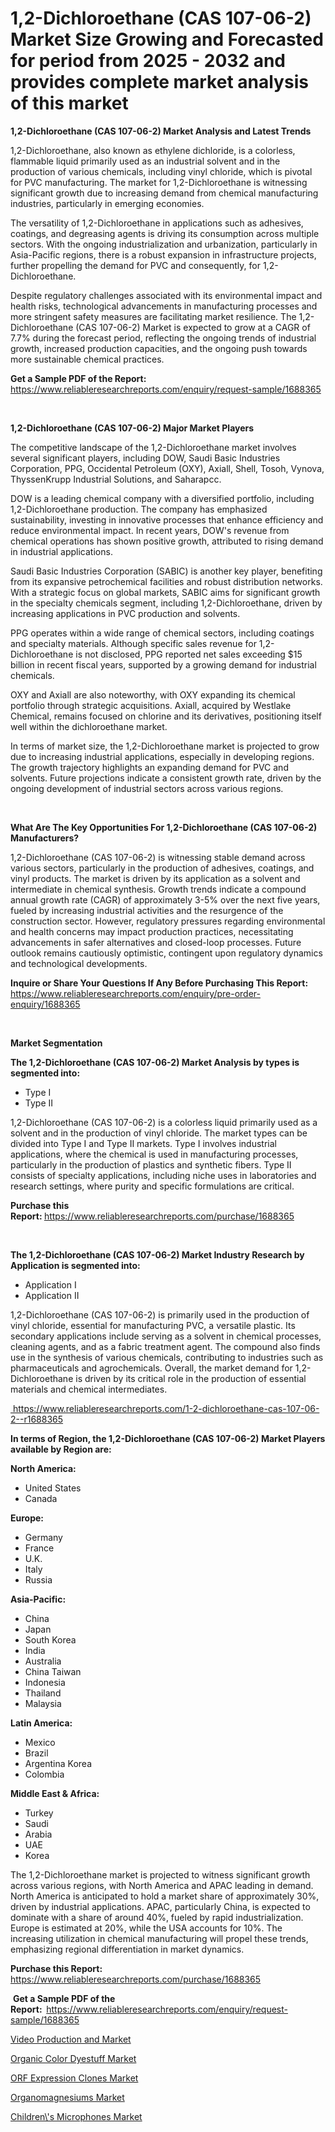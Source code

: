 <p><h1>1,2-Dichloroethane (CAS 107-06-2) Market Size Growing and Forecasted for period from 2025 - 2032 and provides complete market analysis of this market</h1></p><p><strong>1,2-Dichloroethane (CAS 107-06-2) Market Analysis and Latest Trends</strong></p>
<p><p>1,2-Dichloroethane, also known as ethylene dichloride, is a colorless, flammable liquid primarily used as an industrial solvent and in the production of various chemicals, including vinyl chloride, which is pivotal for PVC manufacturing. The market for 1,2-Dichloroethane is witnessing significant growth due to increasing demand from chemical manufacturing industries, particularly in emerging economies. </p><p>The versatility of 1,2-Dichloroethane in applications such as adhesives, coatings, and degreasing agents is driving its consumption across multiple sectors. With the ongoing industrialization and urbanization, particularly in Asia-Pacific regions, there is a robust expansion in infrastructure projects, further propelling the demand for PVC and consequently, for 1,2-Dichloroethane.</p><p>Despite regulatory challenges associated with its environmental impact and health risks, technological advancements in manufacturing processes and more stringent safety measures are facilitating market resilience. The 1,2-Dichloroethane (CAS 107-06-2) Market is expected to grow at a CAGR of 7.7% during the forecast period, reflecting the ongoing trends of industrial growth, increased production capacities, and the ongoing push towards more sustainable chemical practices.</p></p>
<p><strong>Get a Sample PDF of the Report:&nbsp;</strong> <a href="https://www.reliableresearchreports.com/enquiry/request-sample/1688365?utm_campaign=31&utm_medium=2&utm_source=Github&utm_content=ia&utm_term=06012025&utm_id=12-dichloroethane-cas-107-06-2">https://www.reliableresearchreports.com/enquiry/request-sample/1688365</a></p>
<p>&nbsp;</p>
<p><strong>1,2-Dichloroethane (CAS 107-06-2) Major Market Players</strong></p>
<p><p>The competitive landscape of the 1,2-Dichloroethane market involves several significant players, including DOW, Saudi Basic Industries Corporation, PPG, Occidental Petroleum (OXY), Axiall, Shell, Tosoh, Vynova, ThyssenKrupp Industrial Solutions, and Saharapcc. </p><p>DOW is a leading chemical company with a diversified portfolio, including 1,2-Dichloroethane production. The company has emphasized sustainability, investing in innovative processes that enhance efficiency and reduce environmental impact. In recent years, DOW's revenue from chemical operations has shown positive growth, attributed to rising demand in industrial applications.</p><p>Saudi Basic Industries Corporation (SABIC) is another key player, benefiting from its expansive petrochemical facilities and robust distribution networks. With a strategic focus on global markets, SABIC aims for significant growth in the specialty chemicals segment, including 1,2-Dichloroethane, driven by increasing applications in PVC production and solvents.</p><p>PPG operates within a wide range of chemical sectors, including coatings and specialty materials. Although specific sales revenue for 1,2-Dichloroethane is not disclosed, PPG reported net sales exceeding $15 billion in recent fiscal years, supported by a growing demand for industrial chemicals.</p><p>OXY and Axiall are also noteworthy, with OXY expanding its chemical portfolio through strategic acquisitions. Axiall, acquired by Westlake Chemical, remains focused on chlorine and its derivatives, positioning itself well within the dichloroethane market.</p><p>In terms of market size, the 1,2-Dichloroethane market is projected to grow due to increasing industrial applications, especially in developing regions. The growth trajectory highlights an expanding demand for PVC and solvents. Future projections indicate a consistent growth rate, driven by the ongoing development of industrial sectors across various regions.</p></p>
<p>&nbsp;</p>
<p><strong>What Are The Key Opportunities For 1,2-Dichloroethane (CAS 107-06-2) Manufacturers?</strong></p>
<p><p>1,2-Dichloroethane (CAS 107-06-2) is witnessing stable demand across various sectors, particularly in the production of adhesives, coatings, and vinyl products. The market is driven by its application as a solvent and intermediate in chemical synthesis. Growth trends indicate a compound annual growth rate (CAGR) of approximately 3-5% over the next five years, fueled by increasing industrial activities and the resurgence of the construction sector. However, regulatory pressures regarding environmental and health concerns may impact production practices, necessitating advancements in safer alternatives and closed-loop processes. Future outlook remains cautiously optimistic, contingent upon regulatory dynamics and technological developments.</p></p>
<p><strong>Inquire or Share Your Questions If Any Before Purchasing This Report:</strong> <a href="https://www.reliableresearchreports.com/enquiry/pre-order-enquiry/1688365?utm_campaign=31&utm_medium=2&utm_source=Github&utm_content=ia&utm_term=06012025&utm_id=12-dichloroethane-cas-107-06-2">https://www.reliableresearchreports.com/enquiry/pre-order-enquiry/1688365</a></p>
<p>&nbsp;</p>
<p><strong>Market Segmentation</strong></p>
<p><strong>The 1,2-Dichloroethane (CAS 107-06-2) Market Analysis by types is segmented into:</strong></p>
<p><ul><li>Type I</li><li>Type II</li></ul></p>
<p><p>1,2-Dichloroethane (CAS 107-06-2) is a colorless liquid primarily used as a solvent and in the production of vinyl chloride. The market types can be divided into Type I and Type II markets. Type I involves industrial applications, where the chemical is used in manufacturing processes, particularly in the production of plastics and synthetic fibers. Type II consists of specialty applications, including niche uses in laboratories and research settings, where purity and specific formulations are critical.</p></p>
<p><strong>Purchase this Report:&nbsp;</strong><a href="https://www.reliableresearchreports.com/purchase/1688365?utm_campaign=31&utm_medium=2&utm_source=Github&utm_content=ia&utm_term=06012025&utm_id=12-dichloroethane-cas-107-06-2">https://www.reliableresearchreports.com/purchase/1688365</a></p>
<p>&nbsp;</p>
<p><strong>The 1,2-Dichloroethane (CAS 107-06-2) Market Industry Research by Application is segmented into:</strong></p>
<p><ul><li>Application I</li><li>Application II</li></ul></p>
<p><p>1,2-Dichloroethane (CAS 107-06-2) is primarily used in the production of vinyl chloride, essential for manufacturing PVC, a versatile plastic. Its secondary applications include serving as a solvent in chemical processes, cleaning agents, and as a fabric treatment agent. The compound also finds use in the synthesis of various chemicals, contributing to industries such as pharmaceuticals and agrochemicals. Overall, the market demand for 1,2-Dichloroethane is driven by its critical role in the production of essential materials and chemical intermediates.</p></p>
<p><a href="https://www.reliableresearchreports.com/1-2-dichloroethane-cas-107-06-2--r1688365?utm_campaign=31&utm_medium=2&utm_source=Github&utm_content=ia&utm_term=06012025&utm_id=12-dichloroethane-cas-107-06-2">&nbsp;https://www.reliableresearchreports.com/1-2-dichloroethane-cas-107-06-2--r1688365</a></p>
<p><strong>In terms of Region, the 1,2-Dichloroethane (CAS 107-06-2) Market Players available by Region are:</strong></p>
<p>
    <p> <strong> North America: </strong>
        <ul>
            <li>United States</li>
            <li>Canada</li>
        </ul>
        </p> 
    <p> <strong> Europe: </strong>
        <ul>
            <li>Germany</li>
            <li>France</li>
            <li>U.K.</li>
            <li>Italy</li>
            <li>Russia</li>
        </ul>
        </p> 
    <p> <strong> Asia-Pacific: </strong>
        <ul>
            <li>China</li>
            <li>Japan</li>
            <li>South Korea</li>
            <li>India</li>
            <li>Australia</li>
            <li>China Taiwan</li>
            <li>Indonesia</li>
            <li>Thailand</li>
            <li>Malaysia</li>
        </ul>
        </p> 
    <p> <strong> Latin America: </strong>
        <ul>
            <li>Mexico</li>
            <li>Brazil</li>
            <li>Argentina Korea</li>
            <li>Colombia</li>
        </ul>
        </p> 
    <p> <strong> Middle East & Africa: </strong>
        <ul>
            <li>Turkey</li>
            <li>Saudi</li>
            <li>Arabia</li>
            <li>UAE</li>
            <li>Korea</li>
        </ul>
    </p>
    </p>
<p><p>The 1,2-Dichloroethane market is projected to witness significant growth across various regions, with North America and APAC leading in demand. North America is anticipated to hold a market share of approximately 30%, driven by industrial applications. APAC, particularly China, is expected to dominate with a share of around 40%, fueled by rapid industrialization. Europe is estimated at 20%, while the USA accounts for 10%. The increasing utilization in chemical manufacturing will propel these trends, emphasizing regional differentiation in market dynamics.</p></p>
<p><strong>Purchase this Report: </strong><a href="https://www.reliableresearchreports.com/purchase/1688365?utm_campaign=31&utm_medium=2&utm_source=Github&utm_content=ia&utm_term=06012025&utm_id=12-dichloroethane-cas-107-06-2">https://www.reliableresearchreports.com/purchase/1688365</a></p>
<p>&nbsp;<strong>Get a Sample PDF of the Report:&nbsp;&nbsp;</strong><a href="https://www.reliableresearchreports.com/enquiry/request-sample/1688365?utm_campaign=31&utm_medium=2&utm_source=Github&utm_content=ia&utm_term=06012025&utm_id=12-dichloroethane-cas-107-06-2">https://www.reliableresearchreports.com/enquiry/request-sample/1688365</a></p>
<p><strong></strong></p>
<p><p><a href="https://github.com/SamiaChowdhury801/Market-Research-Report-List-1/blob/main/video-production-and-market.md?utm_campaign=31&utm_medium=2&utm_source=Github&utm_content=ia&utm_term=06012025&utm_id=12-dichloroethane-cas-107-06-2">Video Production and Market</a></p><p><a href="https://www.linkedin.com/pulse/factors-driving-growth-organic-color-dyestuff-market-projected-qq2fe?utm_campaign=31&utm_medium=2&utm_source=Github&utm_content=ia&utm_term=06012025&utm_id=12-dichloroethane-cas-107-06-2">Organic Color Dyestuff Market</a></p><p><a href="https://www.linkedin.com/pulse/market-demand-revenue-growth-orf-expression-clones-78-cagr-from-cfdic?utm_campaign=31&utm_medium=2&utm_source=Github&utm_content=ia&utm_term=06012025&utm_id=12-dichloroethane-cas-107-06-2">ORF Expression Clones Market</a></p><p><a href="https://www.linkedin.com/pulse/latest-organomagnesiums-market-report-size-share-revenue-analysis-gnple?utm_campaign=31&utm_medium=2&utm_source=Github&utm_content=ia&utm_term=06012025&utm_id=12-dichloroethane-cas-107-06-2">Organomagnesiums Market</a></p><p><a href="https://github.com/LilianFaulkner65/Market-Research-Report-List-1/blob/main/childrens-microphones-market.md?utm_campaign=31&utm_medium=2&utm_source=Github&utm_content=ia&utm_term=06012025&utm_id=12-dichloroethane-cas-107-06-2">Children\'s Microphones Market</a></p></p>